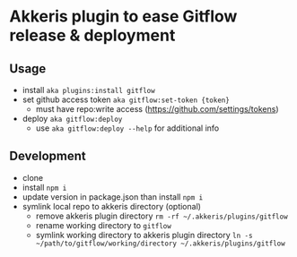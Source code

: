 # Akkeris plugin to ease Gitflow release & deployment

## Usage
  - install `aka plugins:install gitflow`
  - set github access token `aka gitflow:set-token {token}`
    - must have repo:write access (https://github.com/settings/tokens)
  - deploy `aka gitflow:deploy`
    - use `aka gitflow:deploy --help` for additional info


## Development
  - clone
  - install `npm i`
  - update version in package.json than install `npm i`
  - symlink local repo to akkeris directory (optional)
    - remove akkeris plugin directory `rm -rf ~/.akkeris/plugins/gitflow`
    - rename working directory to `gitflow`
    - symlink working directory to akkeris plugin directory `ln -s ~/path/to/gitflow/working/directory ~/.akkeris/plugins/gitflow`
